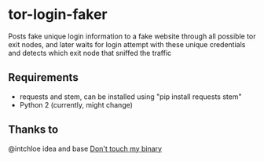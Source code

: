 # tor-login-faker

Posts fake unique login information to a fake website through all possible tor exit nodes, and later waits for login attempt with these unique credentials and detects which exit node that sniffed the traffic

## Requirements

- requests and stem, can be installed using "pip install requests stem"
- Python 2 (currently, might change)

## Thanks to

@intchloe idea and base [Don't touch my binary](https://github.com/intchloe/Don-t-touch-my-bin-/)